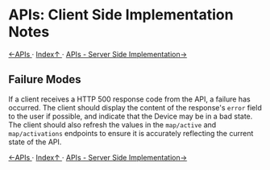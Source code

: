 # APIs: Client Side Implementation Notes

[←APIs ](2.0._APIs.md) · [ Index↑ ](..) · [APIs - Server Side Implementation→](2.2._APIs_-_Server_Side_Implementation.md)



## Failure Modes

If a client receives a HTTP 500 response code from the API, a failure has occurred. The client should display the content of the response's `error` field to the user if possible, and indicate that the Device may be in a bad state. The client should also refresh the values in the `map/active` and `map/activations` endpoints to ensure it is accurately reflecting the current state of the API.

[←APIs ](2.0._APIs.md) · [ Index↑ ](..) · [APIs - Server Side Implementation→](2.2._APIs_-_Server_Side_Implementation.md)
